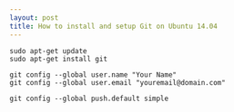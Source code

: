 ```yaml
---
layout: post
title: How to install and setup Git on Ubuntu 14.04
---
```


    sudo apt-get update
    sudo apt-get install git

    git config --global user.name "Your Name"
    git config --global user.email "youremail@domain.com"

```
git config --global push.default simple
```


